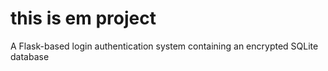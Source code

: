# this is em project

A Flask-based login authentication system containing an encrypted SQLite database
